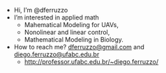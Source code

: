 - Hi, I’m @dferruzzo
- I’m interested in applied math
  - Mahematical Modeling for UAVs,
  - Nonolinear and linear control,
  - Mathematical Modeling in Biology.
- How to reach me? dferruzzo@gmail.com and diego.ferruzzo@ufabc.edu.br
  - http://professor.ufabc.edu.br/~diego.ferruzzo/

<!---
dferruzzo/dferruzzo is a ✨ special ✨ repository because its `README.md` (this file) appears on your GitHub profile.
You can click the Preview link to take a look at your changes.
--->
